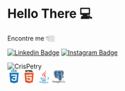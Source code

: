 # Hello There 💻


Encontre me 👇🏼

[![Linkedin Badge](https://img.shields.io/badge/-LinkedIn-blue?style=flat-square&logo=Linkedin&logoColor=white&link=https://www.linkedin.com/in/cristian-guilherme-petry/)](https://www.linkedin.com/in/cristian-guilherme-petry/) [![Instagram Badge](https://img.shields.io/badge/-Instagram-red?style=flat-square&logo=Instagram&logoColor=white&link=https://www.instagram.com/_crispetry/)](https://www.instagram.com/_crispetry/)

<p align="left">
<img src="https://github-readme-stats.vercel.app/api?username=CrisPetry&show_icons=true" alt="CrisPetry"/><br>
<img src="https://raw.githubusercontent.com/devicons/devicon/master/icons/css3/css3-plain-wordmark.svg" alt="css3"  width="30" height="30"/>
<img src="https://raw.githubusercontent.com/devicons/devicon/master/icons/html5/html5-original-wordmark.svg" alt="html5"  width="30" height="30"/>
<img src="https://raw.githubusercontent.com/devicons/devicon/master/icons/java/java-original.svg" alt="java" width="30" height="30"/>
<img src="https://raw.githubusercontent.com/devicons/devicon/master/icons/postgresql/postgresql-original-wordmark.svg" alt="postgresql" width="30" height="30"/>
</p>
